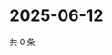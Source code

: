# 2025-06-12

共 0 条

<!-- BEGIN ZHIHUQUESTIONS -->
<!-- 最后更新时间 Thu Jun 12 2025 08:56:06 GMT+0800 (China Standard Time) -->

<!-- END ZHIHUQUESTIONS -->
